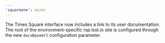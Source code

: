 ```yaml
---
'squareone': minor
---
```


The Times Square interface now includes a link to its user documentation. The root of the environment-specific rsp.lsst.io site is configured through the new `docsBaseUrl` configuration parameter.
